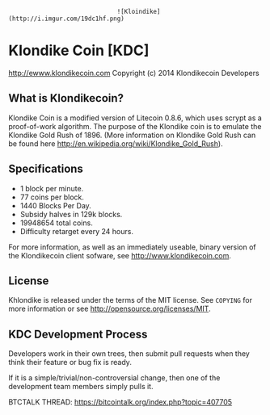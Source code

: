                                   ![Kloindike](http://i.imgur.com/19dc1hf.png)

# Klondike Coin [KDC]
http://ewww.klondikecoin.com
Copyright (c) 2014 Klondikecoin Developers


What is Klondikecoin?
----------------

Klondike Coin is a modified version of Litecoin 0.8.6, which uses scrypt as a proof-of-work algorithm.
The purpose of the Klondike coin is to emulate the Klondike Gold Rush of 1896. (More information on Klondike Gold Rush can be found here http://en.wikipedia.org/wiki/Klondike_Gold_Rush).

Specifications
---------------

 - 1 block per minute.
 - 77 coins per block.
 - 1440 Blocks Per Day.
 - Subsidy halves in 129k blocks.
 - 19948654 total coins.
 - Difficulty retarget every 24 hours.

For more information, as well as an immediately useable, binary version of
the Klondikecoin client sofware, see http://www.klondikecoin.com.

License
-------

Khlondike is released under the terms of the MIT license. See `COPYING` for more
information or see http://opensource.org/licenses/MIT.

KDC Development Process
-------------------

Developers work in their own trees, then submit pull requests when they think
their feature or bug fix is ready.

If it is a simple/trivial/non-controversial change, then one of the development team members simply pulls it.

BTCTALK THREAD: https://bitcointalk.org/index.php?topic=407705
